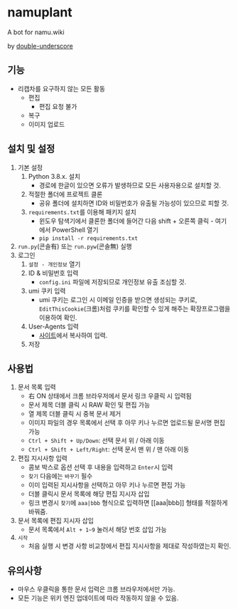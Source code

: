 # namuplant
A bot for namu.wiki

by [double-underscore](https://github.com/double-underscore)

## 기능
* 리캡차를 요구하지 않는 모든 활동
    * 편집
        * 편집 요청 불가
    * 복구
    * 이미지 업로드
## 설치 및 설정
1. 기본 설정
	1. Python 3.8.x. 설치  
	    * 경로에 한글이 있으면 오류가 발생하므로 모든 사용자용으로 설치할 것.
	2. 적절한 폴더에 프로젝트 클론  
	    * 공유 폴더에 설치하면 ID와 비밀번호가 유출될 가능성이 있으므로 피할 것.
	3. `requirements.txt`를 이용해 패키지 설치
		* 윈도우 탐색기에서 클론한 폴더에 들어간 다음 shift + 오른쪽 클릭 - 여기에서 PowerShell 열기
	    * `pip install -r requirements.txt`
2. `run.py`(콘솔有) 또는 `run.pyw`(콘솔無) 실행
3. 로그인
	1. `설정 - 개인정보` 열기
	2. ID & 비밀번호 입력  
	    * `config.ini` 파일에 저장되므로 개인정보 유출 조심할 것.
	3. umi 쿠키 입력  
	    * umi 쿠키는 로그인 시 이메일 인증을 받으면 생성되는 쿠키로, `EditThisCookie`(크롬)처럼 쿠키를 확인할 수 있게 해주는 확장프로그램을 이용하여 확인.
	4. User-Agents 입력  
	    * [사이트](https://developers.whatismybrowser.com/useragents/parse/?analyse-my-user-agent=yes)에서 복사하여 입력.
	5. 저장

## 사용법
1. 문서 목록 입력
    * 右 ON 상태에서 크롬 브라우저에서 문서 링크 우클릭 시 입력됨
    * 문서 제목 더블 클릭 시 RAW 확인 및 편집 가능
    * 열 제목 더블 클릭 시 중복 문서 제거
    * 이미지 파일의 경우 목록에서 선택 후 아무 키나 누르면 업로드될 문서명 편집 가능
    * `Ctrl + Shift + Up/Down`: 선택 문서 위 / 아래 이동
    * `Ctrl + Shift + Left/Right`: 선택 문서 맨 위 / 맨 아래 이동
2. 편집 지시사항 입력
    * 콤보 박스로 옵션 선택 후 내용을 입력하고 `Enter`시 입력
    * `찾기` 다음에는 `바꾸기` 필수
    * 이미 입력된 지시사항을 선택하고 아무 키나 누르면 편집 가능
    * 더블 클릭시 문서 목록에 해당 편집 지시자 삽입
    * 링크 변경시 `찾기`에 `aaa|bbb` 형식으로 입력하면 [[aaa|bbb]] 형태를 적절하게 바꿔줌.
3. 문서 목록에 편집 지시자 삽입
    * 문서 목록에서 `Alt + 1~9` 눌러서 해당 번호 삽입 가능 
4. `시작`
    * 처음 실행 시 변경 사항 비교창에서 편집 지시사항을 제대로 작성하였는지 확인.
## 유의사항
* 마우스 우클릭을 통한 문서 입력은 크롬 브라우저에서만 가능.
* 모든 기능은 위키 엔진 업데이트에 따라 작동하지 않을 수 있음.
